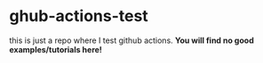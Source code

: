 # ghub-actions-test

this is just a repo where I test github actions.
**You will find no good examples/tutorials here!**